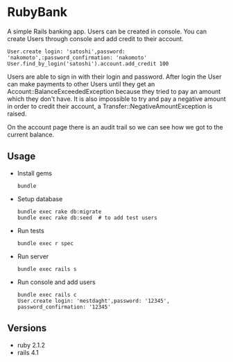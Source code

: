 # RubyBank

A simple Rails banking app.  Users can be created in console.
You can create Users through console and add credit to their account.

  ```
  User.create login: 'satoshi',password: 'nakomoto',:password_confirmation: 'nakomoto'
  User.find_by_login('satoshi').account.add_credit 100
  ```

Users are able to sign in with their login and password.
After login the User can make payments to other Users until they get an Account::BalanceExceededException
because they tried to pay an amount which they don't have.
It is also impossible to try and pay a negative amount in order to credit their account, 
a Transfer::NegativeAmountException is raised.

On the account page there is an audit trail so we can see how we got to the current balance.


## Usage

  * Install gems
    ```
    bundle
    ```
  * Setup database
    ```
    bundle exec rake db:migrate
    bundle exec rake db:seed  # to add test users
    ```
  * Run tests
    ```
    bundle exec r spec
    ```
  * Run server
    ```
    bundle exec rails s
    ```
  * Run console and add users
    ```
    bundle exec rails c
    User.create login: 'mestdaght',password: '12345', password_confirmation: '12345'
    ```


## Versions

  * ruby 2.1.2
  * rails 4.1

